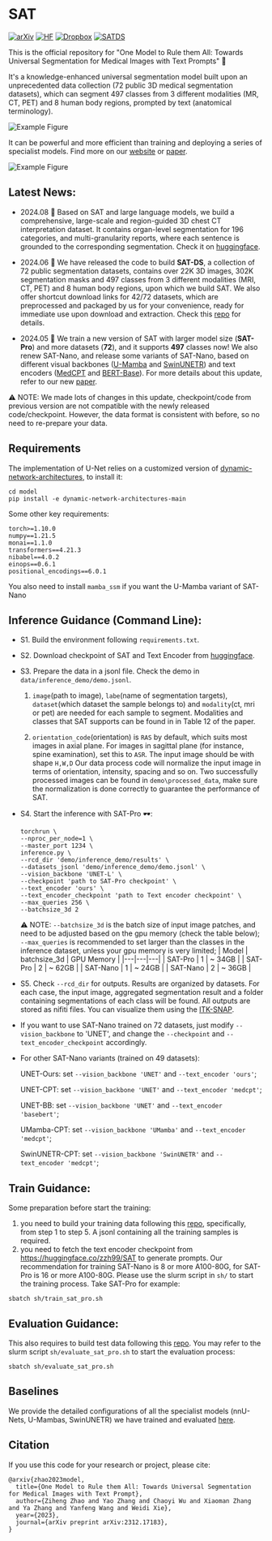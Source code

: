 # SAT
[![arXiv](https://img.shields.io/badge/arXiv-Paper-b31b1b.svg?logo=arxiv)](https://arxiv.org/abs/2312.17183)
[![HF](https://img.shields.io/badge/Hugging%20Face-Model-yellow)](https://github.com/zhaoziheng/SAT)
[![Dropbox](https://img.shields.io/badge/Dropbox-Model%20-blue?logo=dropbox)](https://www.dropbox.com/scl/fo/922fefjab8fp9j5czrqxo/AGU0eCBC-SLrO8BnsIzrQIg?rlkey=gddj22sfcpu5rr9vlzj3a2jmq&st=uzim2ow3&dl=0)
[![SATDS](https://img.shields.io/badge/GitHub-Data-green?logo=github)](https://github.com/zhaoziheng/SAT-DS)

This is the official repository for "One Model to Rule them All: Towards Universal Segmentation for Medical Images with Text Prompts" 🚀 

It's a knowledge-enhanced universal segmentation model built upon an unprecedented data collection (72 public 3D medical segmentation datasets), which can segment 497 classes from 3 different modalities (MR, CT, PET) and 8 human body regions, prompted by text (anatomical terminology).

![Example Figure](docs/resources/new_teaser.png)

It can be powerful and more efficient than training and deploying a series of specialist models. Find more on our [website](https://zhaoziheng.github.io/SAT/) or [paper](https://arxiv.org/abs/2312.17183).

![Example Figure](docs/resources/radar_v3.png)

## Latest News:
- 2024.08 📢 Based on SAT and large language models, we build a comprehensive, large-scale and region-guided 3D chest CT interpretation dataset. It contains organ-level segmentation for 196 categories, and multi-granularity reports, where each sentence is grounded to the corresponding segmentation. Check it on [huggingface](https://huggingface.co/datasets/RadGenome/RadGenome-ChestCT/tree/main).

- 2024.06 📢 We have released the code to build **SAT-DS**, a collection of 72 public segmentation datasets, contains over 22K 3D images, 302K segmentation masks and 497 classes from 3 different modalities (MRI, CT, PET) and 8 human body regions, upon which we build SAT. We also offer shortcut download links for 42/72 datasets, which are preprocessed and packaged by us for your convenience, ready for immediate use upon download and extraction. Check this [repo](https://github.com/zhaoziheng/SAT-DS/tree/main) for details.

- 2024.05 📢 We train a new version of SAT with larger model size (**SAT-Pro**) and more datasets (**72**), and it supports **497** classes now! 
We also renew SAT-Nano, and release some variants of SAT-Nano, based on different visual backbones ([U-Mamba](https://github.com/bowang-lab/U-Mamba/tree/main) and [SwinUNETR](https://arxiv.org/abs/2201.01266)) and text encoders ([MedCPT](https://huggingface.co/ncbi/MedCPT-Query-Encoder) and [BERT-Base](https://huggingface.co/google-bert/bert-base-uncased)). 
For more details about this update, refer to our new [paper](https://arxiv.org/abs/2312.17183).

⚠️ NOTE: We made lots of changes in this update, checkpoint/code from previous version are not compatible with the newly released code/checkpoint. However, the data format is consistent with before, so no need to re-prepare your data.

## Requirements
The implementation of U-Net relies on a customized version of [dynamic-network-architectures](https://github.com/MIC-DKFZ/dynamic-network-architectures), to install it:
```
cd model
pip install -e dynamic-network-architectures-main
```

Some other key requirements:
```
torch>=1.10.0
numpy==1.21.5
monai==1.1.0 
transformers==4.21.3
nibabel==4.0.2
einops==0.6.1
positional_encodings==6.0.1
```

You also need to install `mamba_ssm` if you want the U-Mamba variant of SAT-Nano

## Inference Guidance (Command Line):
- S1. Build the environment following `requirements.txt`.

- S2. Download checkpoint of SAT and Text Encoder from [huggingface](https://huggingface.co/zzh99/SAT).
  
- S3. Prepare the data in a jsonl file. Check the demo in `data/inference_demo/demo.jsonl`.
    1. `image`(path to image), `labe`(name of segmentation targets), `dataset`(which dataset the sample belongs to) and `modality`(ct, mri or pet) are needed for each sample to segment. Modalities and classes that SAT supports can be found in in Table 12 of the paper.

    2. `orientation_code`(orientation) is `RAS` by default, which suits most images in axial plane. For images in sagittal plane (for instance, spine examination), set this to `ASR`.
The input image should be with shape `H,W,D` Our data process code will normalize the input image in terms of orientation, intensity, spacing and so on. Two successfully processed images can be found in `demo\processed_data`, make sure the normalization is done correctly to guarantee the performance of SAT.

- S4. Start the inference with SAT-Pro 🕶:
    ```
    torchrun \
    --nproc_per_node=1 \
    --master_port 1234 \
    inference.py \
    --rcd_dir 'demo/inference_demo/results' \
    --datasets_jsonl 'demo/inference_demo/demo.jsonl' \
    --vision_backbone 'UNET-L' \
    --checkpoint 'path to SAT-Pro checkpoint' \    
    --text_encoder 'ours' \
    --text_encoder_checkpoint 'path to Text encoder checkpoint' \
    --max_queries 256 \
    --batchsize_3d 2
    ```
    ⚠️ NOTE: `--batchsize_3d` is the batch size of input image patches, and need to be adjusted based on the gpu memory (check the table below);
    `--max_queries` is recommended to set larger than the classes in the inference dataset, unless your gpu memory is very limited;
    | Model | batchsize_3d | GPU Memory |
    |---|---|---|
    | SAT-Pro | 1 | ~ 34GB |
    | SAT-Pro | 2 | ~ 62GB |
    | SAT-Nano | 1 | ~ 24GB |
    | SAT-Nano | 2 | ~ 36GB |

- S5. Check `--rcd_dir` for outputs. Results are organized by datasets. For each case, the input image, aggregated segmentation result and a folder containing segmentations of each class will be found. All outputs are stored as nifiti files. You can visualize them using the [ITK-SNAP](http://www.itksnap.org/pmwiki/pmwiki.php).
  
- If you want to use SAT-Nano trained on 72 datasets, just modify `--vision_backbone` to 'UNET', and change the `--checkpoint` and `--text_encoder_checkpoint` accordingly.
  
- For other SAT-Nano variants (trained on 49 datasets):
  
  UNET-Ours: set `--vision_backbone 'UNET'` and `--text_encoder 'ours'`;

  UNET-CPT: set `--vision_backbone 'UNET'` and `--text_encoder 'medcpt'`;

  UNET-BB: set `--vision_backbone 'UNET'` and `--text_encoder 'basebert'`;

  UMamba-CPT: set `--vision_backbone 'UMamba'` and `--text_encoder 'medcpt'`;

  SwinUNETR-CPT: set `--vision_backbone 'SwinUNETR'` and `--text_encoder 'medcpt'`;

## Train Guidance:
Some preparation before start the training:
  1. you need to build your training data following this [repo](https://github.com/zhaoziheng/SAT-DS/tree/main), specifically, from step 1 to step 5. A jsonl containing all the training samples is required.
  2. you need to fetch the text encoder checkpoint from https://huggingface.co/zzh99/SAT to generate prompts.
Our recommendation for training SAT-Nano is 8 or more A100-80G, for SAT-Pro is 16 or more A100-80G. Please use the slurm script in `sh/` to start the training process. Take SAT-Pro for example:
  ```
  sbatch sh/train_sat_pro.sh
  ```

## Evaluation Guidance:
This also requires to build test data following this [repo](https://github.com/zhaoziheng/SAT-DS/tree/main). 
You may refer to the slurm script `sh/evaluate_sat_pro.sh` to start the evaluation process:
  ```
  sbatch sh/evaluate_sat_pro.sh
  ```

## Baselines
We provide the detailed configurations of all the specialist models (nnU-Nets, U-Mambas, SwinUNETR) we have trained and evaluated [here](https://github.com/zhaoziheng/SAT-DS/blob/main/data/specialist_model_config).

## Citation
If you use this code for your research or project, please cite:
```
@arxiv{zhao2023model,
  title={One Model to Rule them All: Towards Universal Segmentation for Medical Images with Text Prompt}, 
  author={Ziheng Zhao and Yao Zhang and Chaoyi Wu and Xiaoman Zhang and Ya Zhang and Yanfeng Wang and Weidi Xie},
  year={2023},
  journal={arXiv preprint arXiv:2312.17183},
}
```
